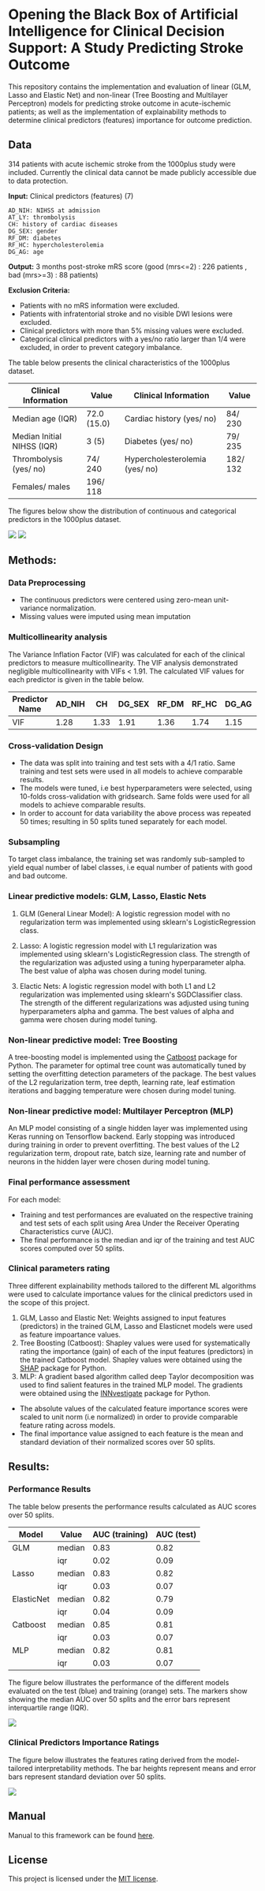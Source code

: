 # Opening the Black Box of Artificial Intelligence for Clinical Decision Support: A Study Predicting Stroke Outcome 

This repository contains the implementation and evaluation of linear (GLM, Lasso and Elastic Net) and non-linear (Tree Boosting and Multilayer Perceptron) models for predicting stroke outcome in acute-ischemic patients; as well as the implementation of explainability methods to determine clinical predictors (features) importance for outcome prediction. 

## Data
314 patients with acute ischemic stroke from the 1000plus study were included. Currently the clinical data cannot be made publicly accessible due to data protection.

__Input:__ Clinical predictors (features) (7)

    AD_NIH: NIHSS at admission
    AT_LY: thrombolysis
    CH: history of cardiac diseases
    DG_SEX: gender
    RF_DM: diabetes
    RF_HC: hypercholesterolemia
    DG_AG: age

__Output:__ 3 months post-stroke mRS score (good (mrs<=2) : 226 patients , bad (mrs>=3) : 88 patients)

__Exclusion Criteria:__

* Patients with no mRS information were excluded.
* Patients with infratentorial stroke and no visible DWI lesions were excluded.
* Clinical predictors with more than 5% missing values were excluded.
* Categorical clinical predictors with a yes/no ratio larger than 1/4 were excluded, in order to prevent category imbalance.                               

The table below presents the clinical characteristics of the 1000plus dataset.

| Clinical Information             | Value       | Clinical Information           | Value    | 
|----------------------------------|-------------|--------------------------------|----------|
| Median age (IQR)                 | 72.0 (15.0) | Cardiac history (yes/ no)      | 84/ 230  | 
| Median Initial NIHSS (IQR)       | 3 (5)       | Diabetes (yes/ no)             | 79/ 235  | 
| Thrombolysis (yes/ no)           | 74/ 240     | Hypercholesterolemia (yes/ no) | 182/ 132 |  
| Females/ males                   | 196/ 118    | 								                |          |

The figures below show the distribution of continuous and categorical predictors in the 1000plus dataset.

![](images/1kplus_hist_of_numerical_data.png)
![](images/1kplus_hist_of_categorical_data.png)


## Methods:

### Data Preprocessing
* The continuous predictors were centered using zero-mean unit-variance normalization.
* Missing values were imputed using mean imputation

### Multicollinearity analysis
The Variance Inflation Factor (VIF) was calculated for each of the clinical predictors to measure multicollinearity. The VIF analysis demonstrated negligible multicollinearity with VIFs < 1.91. The calculated VIF values for each predictor is given in the table below.

|  Predictor Name | AD_NIH  | CH   | DG_SEX | RF_DM | RF_HC | DG_AG | AT_LY | 
|-----------------|---------|------|--------|-------|-------|-------|-------|
|  VIF            | 1.28    | 1.33 | 1.91   | 1.36  | 1.74  | 1.15  | 1.50  |

### Cross-validation Design
* The data was split into training and test sets with a 4/1 ratio. Same training and test sets were used in all models to achieve comparable results. 
* The models were tuned, i.e best hyperparameters were selected, using 10-folds cross-validation with gridsearch. Same folds were used for all models to achieve comparable results.
* In order to account for data variability the above process was repeated 50 times; resulting in 50 splits tuned separately for each model.

### Subsampling
To target class imbalance, the training set was randomly sub-sampled to yield equal number of label classes, i.e equal number of patients with good and bad outcome.

### Linear predictive models: GLM, Lasso, Elastic Nets
1. GLM (General Linear Model): A logistic regression model with no regularization term was implemented using sklearn's LogisticRegression class. 
            
2. Lasso: A logistic regression model with L1 regularization was implemented using sklearn's LogisticRegression class. The strength of the regularization was adjusted using a tuning hyperparameter alpha. The best value of alpha was chosen during model tuning. 

3. Elactic Nets:  A logistic regression model with both L1 and L2 regularization was implemented using sklearn's SGDClassifier class. The strength of the different regularizations was adjusted using tuning hyperparameters alpha and gamma. The best values of alpha and gamma were chosen during model tuning.

### Non-linear predictive model: Tree Boosting
A tree-boosting model is implemented using the [Catboost](https://tech.yandex.com/catboost/) package for Python. The parameter for optimal tree count was automatically tuned by setting the overfitting detection parameters of the package. The best values of the L2 regularization term, tree depth, learning rate, leaf estimation iterations and bagging temperature were chosen during model tuning.

### Non-linear predictive model: Multilayer Perceptron (MLP)
An MLP model consisting of a single hidden layer was implemented using Keras running on Tensorflow backend. Early stopping was introduced during training in order to prevent overfitting. The best values of the L2 regularization term, dropout rate, batch size, learning rate and number of neurons in the hidden layer were chosen during model tuning.

### Final performance assessment
For each model:
* Training and test performances are evaluated on the respective training and test sets of each split using Area Under the Receiver Operating Characteristics curve (AUC). 
* The final performance is the median and iqr of the training and test AUC scores computed over 50 splits.

### Clinical parameters rating
Three different explainability methods tailored to the different ML algorithms were used to calculate importance values for the clinical predictors used in the scope of this project. 

1. GLM, Lasso and Elastic Net: Weights assigned to input features (predictors) in the trained GLM, Lasso and Elasticnet models were used as feature impoartance values.
2. Tree Boosting (Catboost): Shapley values were used for systematically rating the importance (gain) of each of the input features (predictors) in the trained Catboost model. Shapley values were obtained using the [SHAP](https://github.com/slundberg/shap) package for Python.
3. MLP: A gradient based algorithm called deep Taylor decomposition was used to find salient features in the trained MLP model. The gradients were obtained using the [INNvestigate](https://github.com/albermax/innvestigate) package for Python.

* The absolute values of the calculated feature importance scores were scaled to unit norm (i.e normalized) in order to provide comparable feature rating across models. 
* The final importance value assigned to each feature is the mean and standard deviation of their normalized scores over 50 splits.

## Results:

### Performance Results

The table below presents the performance results calculated as AUC scores over 50 splits.

| Model      | Value  | AUC (training) | AUC (test) | 
|------------|--------|----------------|------------|
| GLM        | median | 0.83           | 0.82       |
|            | iqr    | 0.02           | 0.09       |
| Lasso      | median | 0.83           | 0.82       | 
|            | iqr    | 0.03           | 0.07       | 
| ElasticNet | median | 0.82           | 0.79       | 
|            | iqr    | 0.04           | 0.09       | 
| Catboost   | median | 0.85           | 0.81       | 
|            | iqr    | 0.03           | 0.07       | 
| MLP        | median | 0.82           | 0.81       | 
|            | iqr    | 0.03           | 0.07       | 

The figure below illustrates the performance of the different models evaluated on the test (blue) and training (orange) sets. The markers show showing the median AUC over 50 splits and the error bars represent  interquartile range (IQR).

![](images/AUC_scores_random_subsampling.tif)

### Clinical Predictors Importance Ratings

The figure below illustrates the features rating derived from the model-tailored interpretability methods. The bar heights represent means and error bars represent standard deviation over 50 splits.

![](images/clinical_predictor_ratings_all_models_random_subsampling.tif)

## Manual
Manual to this framework can be found [here](manual.md).

## License
This project is licensed under the [MIT license](LICENSE).



